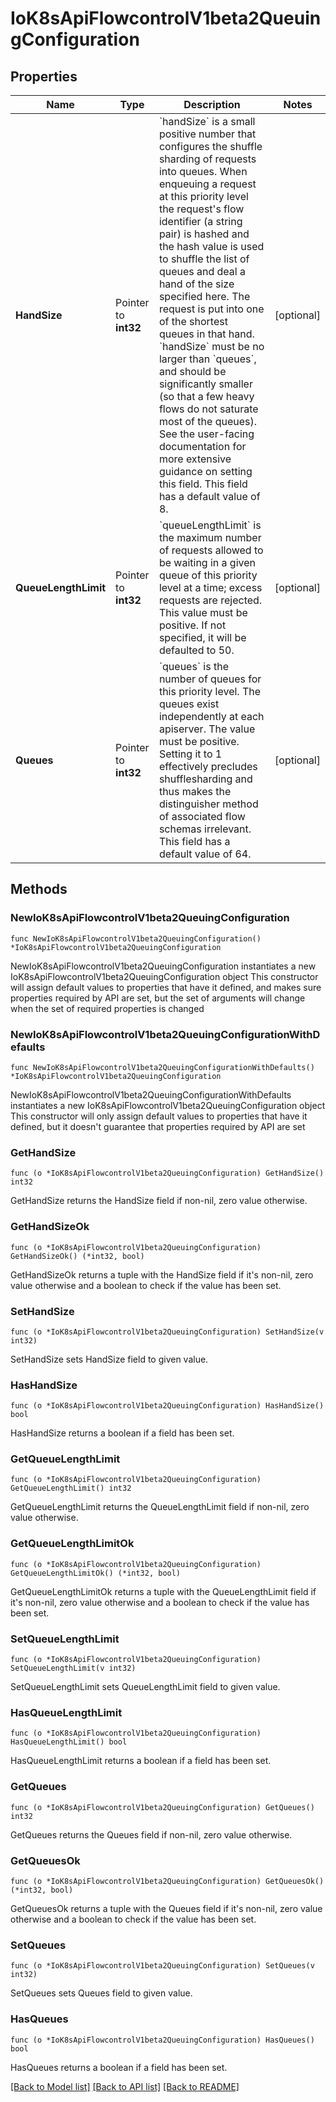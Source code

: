 # IoK8sApiFlowcontrolV1beta2QueuingConfiguration

## Properties

Name | Type | Description | Notes
------------ | ------------- | ------------- | -------------
**HandSize** | Pointer to **int32** | &#x60;handSize&#x60; is a small positive number that configures the shuffle sharding of requests into queues.  When enqueuing a request at this priority level the request&#39;s flow identifier (a string pair) is hashed and the hash value is used to shuffle the list of queues and deal a hand of the size specified here.  The request is put into one of the shortest queues in that hand. &#x60;handSize&#x60; must be no larger than &#x60;queues&#x60;, and should be significantly smaller (so that a few heavy flows do not saturate most of the queues).  See the user-facing documentation for more extensive guidance on setting this field.  This field has a default value of 8. | [optional] 
**QueueLengthLimit** | Pointer to **int32** | &#x60;queueLengthLimit&#x60; is the maximum number of requests allowed to be waiting in a given queue of this priority level at a time; excess requests are rejected.  This value must be positive.  If not specified, it will be defaulted to 50. | [optional] 
**Queues** | Pointer to **int32** | &#x60;queues&#x60; is the number of queues for this priority level. The queues exist independently at each apiserver. The value must be positive.  Setting it to 1 effectively precludes shufflesharding and thus makes the distinguisher method of associated flow schemas irrelevant.  This field has a default value of 64. | [optional] 

## Methods

### NewIoK8sApiFlowcontrolV1beta2QueuingConfiguration

`func NewIoK8sApiFlowcontrolV1beta2QueuingConfiguration() *IoK8sApiFlowcontrolV1beta2QueuingConfiguration`

NewIoK8sApiFlowcontrolV1beta2QueuingConfiguration instantiates a new IoK8sApiFlowcontrolV1beta2QueuingConfiguration object
This constructor will assign default values to properties that have it defined,
and makes sure properties required by API are set, but the set of arguments
will change when the set of required properties is changed

### NewIoK8sApiFlowcontrolV1beta2QueuingConfigurationWithDefaults

`func NewIoK8sApiFlowcontrolV1beta2QueuingConfigurationWithDefaults() *IoK8sApiFlowcontrolV1beta2QueuingConfiguration`

NewIoK8sApiFlowcontrolV1beta2QueuingConfigurationWithDefaults instantiates a new IoK8sApiFlowcontrolV1beta2QueuingConfiguration object
This constructor will only assign default values to properties that have it defined,
but it doesn't guarantee that properties required by API are set

### GetHandSize

`func (o *IoK8sApiFlowcontrolV1beta2QueuingConfiguration) GetHandSize() int32`

GetHandSize returns the HandSize field if non-nil, zero value otherwise.

### GetHandSizeOk

`func (o *IoK8sApiFlowcontrolV1beta2QueuingConfiguration) GetHandSizeOk() (*int32, bool)`

GetHandSizeOk returns a tuple with the HandSize field if it's non-nil, zero value otherwise
and a boolean to check if the value has been set.

### SetHandSize

`func (o *IoK8sApiFlowcontrolV1beta2QueuingConfiguration) SetHandSize(v int32)`

SetHandSize sets HandSize field to given value.

### HasHandSize

`func (o *IoK8sApiFlowcontrolV1beta2QueuingConfiguration) HasHandSize() bool`

HasHandSize returns a boolean if a field has been set.

### GetQueueLengthLimit

`func (o *IoK8sApiFlowcontrolV1beta2QueuingConfiguration) GetQueueLengthLimit() int32`

GetQueueLengthLimit returns the QueueLengthLimit field if non-nil, zero value otherwise.

### GetQueueLengthLimitOk

`func (o *IoK8sApiFlowcontrolV1beta2QueuingConfiguration) GetQueueLengthLimitOk() (*int32, bool)`

GetQueueLengthLimitOk returns a tuple with the QueueLengthLimit field if it's non-nil, zero value otherwise
and a boolean to check if the value has been set.

### SetQueueLengthLimit

`func (o *IoK8sApiFlowcontrolV1beta2QueuingConfiguration) SetQueueLengthLimit(v int32)`

SetQueueLengthLimit sets QueueLengthLimit field to given value.

### HasQueueLengthLimit

`func (o *IoK8sApiFlowcontrolV1beta2QueuingConfiguration) HasQueueLengthLimit() bool`

HasQueueLengthLimit returns a boolean if a field has been set.

### GetQueues

`func (o *IoK8sApiFlowcontrolV1beta2QueuingConfiguration) GetQueues() int32`

GetQueues returns the Queues field if non-nil, zero value otherwise.

### GetQueuesOk

`func (o *IoK8sApiFlowcontrolV1beta2QueuingConfiguration) GetQueuesOk() (*int32, bool)`

GetQueuesOk returns a tuple with the Queues field if it's non-nil, zero value otherwise
and a boolean to check if the value has been set.

### SetQueues

`func (o *IoK8sApiFlowcontrolV1beta2QueuingConfiguration) SetQueues(v int32)`

SetQueues sets Queues field to given value.

### HasQueues

`func (o *IoK8sApiFlowcontrolV1beta2QueuingConfiguration) HasQueues() bool`

HasQueues returns a boolean if a field has been set.


[[Back to Model list]](../README.md#documentation-for-models) [[Back to API list]](../README.md#documentation-for-api-endpoints) [[Back to README]](../README.md)


